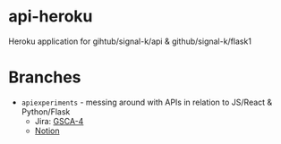 # api-heroku
Heroku application for gihtub/signal-k/api &amp; github/signal-k/flask1

# Branches
* `apiexperiments` - messing around with APIs in relation to JS/React & Python/Flask
    * Jira: [GSCA-4](https://signal-kinetics.atlassian.net/browse/GSCA-4)
    * [No](https://www.notion.so/skinetics/Star-Wars-APIs-116e496d92c44a41a823dddbfb54beb4)[tion](https://www.notion.so/skinetics/Unity-APIs-ca85fee470194e19bde544eeb5654b62)